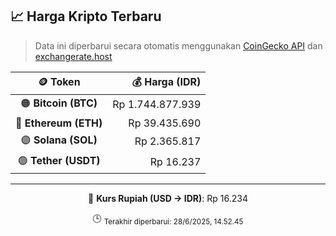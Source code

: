 

<!-- HARGA_KRIPTO -->
## 📈 Harga Kripto Terbaru

> Data ini diperbarui secara otomatis menggunakan [CoinGecko API](https://www.coingecko.com/) dan [exchangerate.host](https://exchangerate.host/)

<div align="center">

| 🪙 Token | 💰 Harga (IDR) |
|:------:|---------------:|
| 🟠 **Bitcoin (BTC)**   | Rp 1.744.877.939 |
| 🔵 **Ethereum (ETH)**  | Rp 39.435.690 |
| 🟣 **Solana (SOL)**    | Rp 2.365.817 |
| 🟢 **Tether (USDT)**   | Rp 16.237 |

---

💱 **Kurs Rupiah (USD → IDR)**: Rp 16.234

🕒 <sub>Terakhir diperbarui: 28/6/2025, 14.52.45</sub>

</div>
<!-- /HARGA_KRIPTO -->